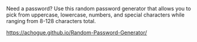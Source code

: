 Need a password? Use this random password generator that allows you to pick from uppercase, lowercase, numbers, and special characters while ranging from 8-128 characters total.

https://achogue.github.io/Random-Password-Generator/
